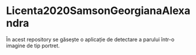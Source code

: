 # Licenta2020SamsonGeorgianaAlexandra

În acest repository se găsește o aplicație de detectare a parului într-o imagine de tip portret.
